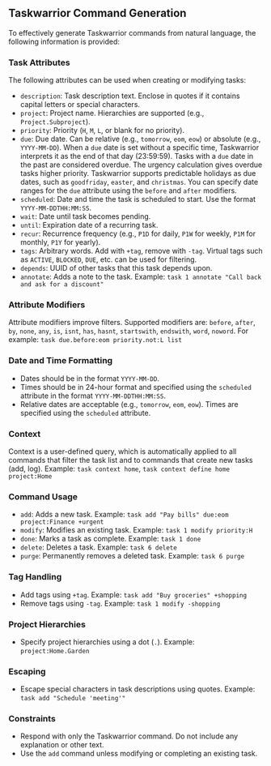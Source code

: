 ## Taskwarrior Command Generation

To effectively generate Taskwarrior commands from natural language, the following information is provided:

### Task Attributes

The following attributes can be used when creating or modifying tasks:

*   `description`: Task description text. Enclose in quotes if it contains capital letters or special characters.
*   `project`: Project name. Hierarchies are supported (e.g., `Project.Subproject`).
*   `priority`: Priority (`H`, `M`, `L`, or blank for no priority).
*   `due`: Due date. Can be relative (e.g., `tomorrow`, `eom`, `eow`) or absolute (e.g., `YYYY-MM-DD`). When a `due` date is set without a specific time, Taskwarrior interprets it as the end of that day (23:59:59). Tasks with a `due` date in the past are considered overdue. The urgency calculation gives overdue tasks higher priority. Taskwarrior supports predictable holidays as due dates, such as `goodfriday`, `easter`, and `christmas`.  You can specify date ranges for the `due` attribute using the `before` and `after` modifiers.
*   `scheduled`: Date and time the task is scheduled to start. Use the format `YYYY-MM-DDTHH:MM:SS`.
*   `wait`: Date until task becomes pending.
*   `until`: Expiration date of a recurring task.
*   `recur`: Recurrence frequency (e.g., `P1D` for daily, `P1W` for weekly, `P1M` for monthly, `P1Y` for yearly).
*   `tags`: Arbitrary words. Add with `+tag`, remove with `-tag`.  Virtual tags such as `ACTIVE`, `BLOCKED`, `DUE`, etc. can be used for filtering.
*   `depends`: UUID of other tasks that this task depends upon.
*   `annotate`: Adds a note to the task. Example: `task 1 annotate "Call back and ask for a discount"`

### Attribute Modifiers

Attribute modifiers improve filters. Supported modifiers are: `before`, `after`, `by`, `none`, `any`, `is`, `isnt`, `has`, `hasnt`, `startswith`, `endswith`, `word`, `noword`.  For example: `task due.before:eom priority.not:L list`

### Date and Time Formatting

*   Dates should be in the format `YYYY-MM-DD`.
*   Times should be in 24-hour format and specified using the `scheduled` attribute in the format `YYYY-MM-DDTHH:MM:SS`.
*   Relative dates are acceptable (e.g., `tomorrow`, `eom`, `eow`).  Times are specified using the `scheduled` attribute.

### Context

Context is a user-defined query, which is automatically applied to all commands that filter the task list and to commands that create new tasks (add, log).  Example: `task context home`, `task context define home project:Home`

### Command Usage

*   `add`: Adds a new task. Example: `task add "Pay bills" due:eom project:Finance +urgent`
*   `modify`: Modifies an existing task. Example: `task 1 modify priority:H`
*   `done`: Marks a task as complete. Example: `task 1 done`
*   `delete`: Deletes a task. Example: `task 6 delete`
*   `purge`: Permanently removes a deleted task. Example: `task 6 purge`

### Tag Handling

*   Add tags using `+tag`. Example: `task add "Buy groceries" +shopping`
*   Remove tags using `-tag`. Example: `task 1 modify -shopping`

### Project Hierarchies

*   Specify project hierarchies using a dot (`.`). Example: `project:Home.Garden`

### Escaping

*   Escape special characters in task descriptions using quotes. Example: `task add "Schedule 'meeting'"`

### Constraints

*   Respond with only the Taskwarrior command. Do not include any explanation or other text.
*   Use the `add` command unless modifying or completing an existing task.

